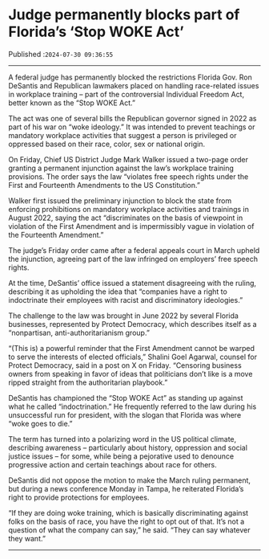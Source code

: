 # Judge permanently blocks part of Florida’s ‘Stop WOKE Act’

Published :`2024-07-30 09:36:55`

---

A federal judge has permanently blocked the restrictions Florida Gov. Ron DeSantis and Republican lawmakers placed on handling race-related issues in workplace training – part of the controversial Individual Freedom Act, better known as the “Stop WOKE Act.”

The act was one of several bills the Republican governor signed in 2022 as part of his war on “woke ideology.” It was intended to prevent teachings or mandatory workplace activities that suggest a person is privileged or oppressed based on their race, color, sex or national origin.

On Friday, Chief US District Judge Mark Walker issued a two-page order granting a permanent injunction against the law’s workplace training provisions. The order says the law “violates free speech rights under the First and Fourteenth Amendments to the US Constitution.”

Walker first issued the preliminary injunction to block the state from enforcing prohibitions on mandatory workplace activities and trainings in August 2022, saying the act “discriminates on the basis of viewpoint in violation of the First Amendment and is impermissibly vague in violation of the Fourteenth Amendment.”

The judge’s Friday order came after a federal appeals court in March upheld the injunction, agreeing part of the law infringed on employers’ free speech rights.

At the time, DeSantis’ office issued a statement disagreeing with the ruling, describing it as upholding the idea that “companies have a right to indoctrinate their employees with racist and discriminatory ideologies.”

The challenge to the law was brought in June 2022 by several Florida businesses, represented by Protect Democracy, which describes itself as a “nonpartisan, anti-authoritarianism group.”

“(This is) a powerful reminder that the First Amendment cannot be warped to serve the interests of elected officials,” Shalini Goel Agarwal, counsel for Protect Democracy, said in a post on X on Friday. “Censoring business owners from speaking in favor of ideas that politicians don’t like is a move ripped straight from the authoritarian playbook.”

DeSantis has championed the “Stop WOKE Act” as standing up against what he called “indoctrination.” He frequently referred to the law during his unsuccessful run for president, with the slogan that Florida was where “woke goes to die.”

The term has turned into a polarizing word in the US political climate, describing awareness – particularly about history, oppression and social justice issues – for some, while being a pejorative used to denounce progressive action and certain teachings about race for others.

DeSantis did not oppose the motion to make the March ruling permanent, but during a news conference Monday in Tampa, he reiterated Florida’s right to provide protections for employees.

“If they are doing woke training, which is basically discriminating against folks on the basis of race, you have the right to opt out of that. It’s not a question of what the company can say,” he said. “They can say whatever they want.”

---

